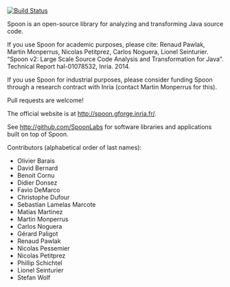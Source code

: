 [![Build Status](https://travis-ci.org/INRIA/spoon.svg?branch=master)](https://travis-ci.org/INRIA/spoon)

Spoon is an open-source library for analyzing and transforming Java source code.

If you use Spoon for academic purposes, please cite: Renaud Pawlak, Martin Monperrus, Nicolas Petitprez, Carlos Noguera, Lionel Seinturier. “Spoon v2: Large Scale Source Code Analysis and Transformation for Java”. Technical Report hal-01078532, Inria. 2014.

If you use Spoon for industrial purposes, please consider funding Spoon through a research contract with Inria (contact Martin Monperrus for this).

Pull requests are welcome!

The official website is at <http://spoon.gforge.inria.fr/>.

See <http://github.com/SpoonLabs> for software libraries and applications built on top of Spoon.

Contributors (alphabetical order of last names):

* Olivier Barais
* David Bernard
* Benoit Cornu
* Didier Donsez
* Favio DeMarco
* Christophe Dufour
* Sebastian Lamelas Marcote
* Matias Martinez
* Martin Monperrus
* Carlos Noguera
* Gérard Paligot
* Renaud Pawlak
* Nicolas Pessemier
* Nicolas Petitprez
* Phillip Schichtel
* Lionel Seinturier
* Stefan Wolf
